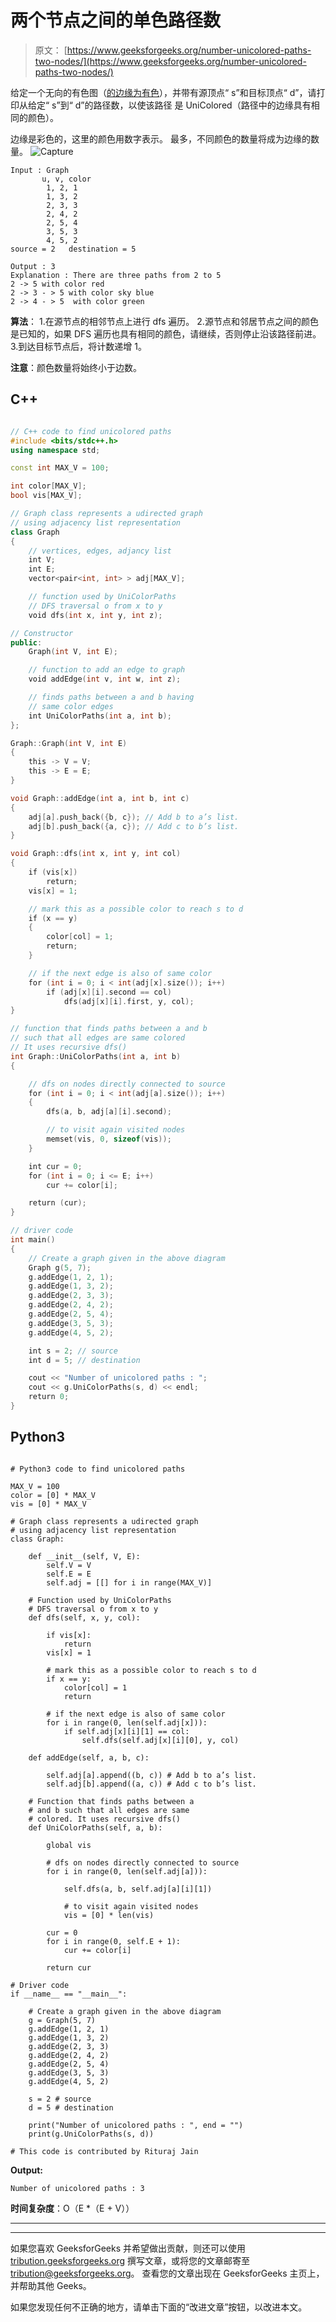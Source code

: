# 两个节点之间的单色路径数

> 原文： [https://www.geeksforgeeks.org/number-unicolored-paths-two-nodes/](https://www.geeksforgeeks.org/number-unicolored-paths-two-nodes/)

给定一个无向的有色图（[的边缘为有色](https://en.wikipedia.org/wiki/Edge_coloring)），并带有源顶点“ s”和目标顶点“ d”，请打印从给定“ s”到“ d”的路径数，以使该路径 是 UniColored（路径中的边缘具有相同的颜色）。

边缘是彩色的，这里的颜色用数字表示。 最多，不同颜色的数量将成为边缘的数量。
![Capture](img/7edc6620530c341feb3096b7e2ce5e0c.png)

```
Input : Graph
       u, v, color
        1, 2, 1
        1, 3, 2
        2, 3, 3
        2, 4, 2
        2, 5, 4
        3, 5, 3
        4, 5, 2
source = 2   destination = 5             

Output : 3
Explanation : There are three paths from 2 to 5
2 -> 5 with color red
2 -> 3 - > 5 with color sky blue
2 -> 4 - > 5  with color green

```

**算法**：
1.在源节点的相邻节点上进行 dfs 遍历。
2.源节点和邻居节点之间的颜色是已知的，如果 DFS 遍历也具有相同的颜色，请继续，否则停止沿该路径前进。
3.到达目标节点后，将计数递增 1。

**注意**：颜色数量将始终小于边数。

## C++

```cpp

// C++ code to find unicolored paths 
#include <bits/stdc++.h> 
using namespace std; 

const int MAX_V = 100; 

int color[MAX_V]; 
bool vis[MAX_V]; 

// Graph class represents a udirected graph 
// using adjacency list representation 
class Graph 
{ 
    // vertices, edges, adjancy list 
    int V; 
    int E; 
    vector<pair<int, int> > adj[MAX_V]; 

    // function used by UniColorPaths 
    // DFS traversal o from x to y 
    void dfs(int x, int y, int z); 

// Constructor 
public: 
    Graph(int V, int E); 

    // function to add an edge to graph 
    void addEdge(int v, int w, int z); 

    // finds paths between a and b having 
    // same color edges 
    int UniColorPaths(int a, int b); 
}; 

Graph::Graph(int V, int E) 
{ 
    this -> V = V; 
    this -> E = E; 
} 

void Graph::addEdge(int a, int b, int c) 
{ 
    adj[a].push_back({b, c}); // Add b to a’s list. 
    adj[b].push_back({a, c}); // Add c to b’s list. 
} 

void Graph::dfs(int x, int y, int col) 
{ 
    if (vis[x]) 
        return; 
    vis[x] = 1; 

    // mark this as a possible color to reach s to d 
    if (x == y) 
    { 
        color[col] = 1; 
        return; 
    } 

    // if the next edge is also of same color 
    for (int i = 0; i < int(adj[x].size()); i++) 
        if (adj[x][i].second == col) 
            dfs(adj[x][i].first, y, col); 
} 

// function that finds paths between a and b 
// such that all edges are same colored 
// It uses recursive dfs() 
int Graph::UniColorPaths(int a, int b) 
{ 

    // dfs on nodes directly connected to source 
    for (int i = 0; i < int(adj[a].size()); i++) 
    { 
        dfs(a, b, adj[a][i].second); 

        // to visit again visited nodes 
        memset(vis, 0, sizeof(vis)); 
    } 

    int cur = 0; 
    for (int i = 0; i <= E; i++) 
        cur += color[i]; 

    return (cur); 
} 

// driver code 
int main() 
{ 
    // Create a graph given in the above diagram 
    Graph g(5, 7); 
    g.addEdge(1, 2, 1); 
    g.addEdge(1, 3, 2); 
    g.addEdge(2, 3, 3); 
    g.addEdge(2, 4, 2); 
    g.addEdge(2, 5, 4); 
    g.addEdge(3, 5, 3); 
    g.addEdge(4, 5, 2); 

    int s = 2; // source 
    int d = 5; // destination 

    cout << "Number of unicolored paths : "; 
    cout << g.UniColorPaths(s, d) << endl; 
    return 0; 
} 

```

## Python3

```

# Python3 code to find unicolored paths  

MAX_V = 100 
color = [0] * MAX_V 
vis = [0] * MAX_V 

# Graph class represents a udirected graph  
# using adjacency list representation  
class Graph:  

    def __init__(self, V, E): 
        self.V = V 
        self.E = E 
        self.adj = [[] for i in range(MAX_V)] 

    # Function used by UniColorPaths  
    # DFS traversal o from x to y  
    def dfs(self, x, y, col): 

        if vis[x]:  
            return 
        vis[x] = 1 

        # mark this as a possible color to reach s to d  
        if x == y:  
            color[col] = 1 
            return 

        # if the next edge is also of same color  
        for i in range(0, len(self.adj[x])):  
            if self.adj[x][i][1] == col:  
                self.dfs(self.adj[x][i][0], y, col) 

    def addEdge(self, a, b, c):  

        self.adj[a].append((b, c)) # Add b to a’s list.  
        self.adj[b].append((a, c)) # Add c to b’s list.  

    # Function that finds paths between a  
    # and b such that all edges are same  
    # colored. It uses recursive dfs()  
    def UniColorPaths(self, a, b):  

        global vis 

        # dfs on nodes directly connected to source  
        for i in range(0, len(self.adj[a])):  

            self.dfs(a, b, self.adj[a][i][1])  

            # to visit again visited nodes  
            vis = [0] * len(vis)  

        cur = 0 
        for i in range(0, self.E + 1):  
            cur += color[i]  

        return cur 

# Driver code  
if __name__ == "__main__":  

    # Create a graph given in the above diagram  
    g = Graph(5, 7)  
    g.addEdge(1, 2, 1)  
    g.addEdge(1, 3, 2)  
    g.addEdge(2, 3, 3)  
    g.addEdge(2, 4, 2)  
    g.addEdge(2, 5, 4)  
    g.addEdge(3, 5, 3)  
    g.addEdge(4, 5, 2)  

    s = 2 # source  
    d = 5 # destination  

    print("Number of unicolored paths : ", end = "")  
    print(g.UniColorPaths(s, d))  

# This code is contributed by Rituraj Jain 

```

**Output:**

```
Number of unicolored paths : 3

```

**时间复杂度**：O（E *（E + V））



* * *

* * *

如果您喜欢 GeeksforGeeks 并希望做出贡献，则还可以使用 [tribution.geeksforgeeks.org](https://contribute.geeksforgeeks.org/) 撰写文章，或将您的文章邮寄至 tribution@geeksforgeeks.org。 查看您的文章出现在 GeeksforGeeks 主页上，并帮助其他 Geeks。

如果您发现任何不正确的地方，请单击下面的“改进文章”按钮，以改进本文。